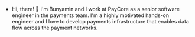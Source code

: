 - Hi, there! 👋  I'm Bunyamin and I work at PayCore as a senior software engineer in the payments team. I'm a highly motivated hands-on engineer and I love to develop payments infrastructure that enables data flow across the payment networks.

<!---
bunyaminbehadir/bunyaminbehadir is a ✨ special ✨ repository because its `README.md` (this file) appears on your GitHub profile.
You can click the Preview link to take a look at your changes.
--->
